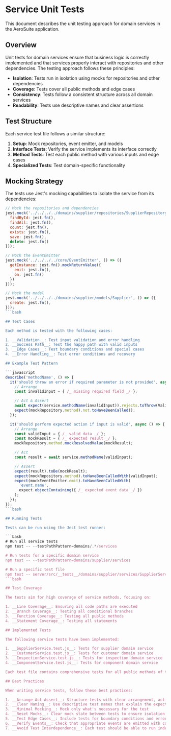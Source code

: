# Service Unit Tests

This document describes the unit testing approach for domain services in the AeroSuite application.

## Overview

Unit tests for domain services ensure that business logic is correctly implemented and that
services properly interact with repositories and other dependencies. The testing approach follows
these principles:

- __Isolation__: Tests run in isolation using mocks for repositories and other dependencies
- __Coverage__: Tests cover all public methods and edge cases
- __Consistency__: Tests follow a consistent structure across all domain services
- __Readability__: Tests use descriptive names and clear assertions

## Test Structure

Each service test file follows a similar structure:

1. __Setup__: Mock repositories, event emitter, and models
2. __Interface Tests__: Verify the service implements its interface correctly
3. __Method Tests__: Test each public method with various inputs and edge cases
4. __Specialized Tests__: Test domain-specific functionality

## Mocking Strategy

The tests use Jest's mocking capabilities to isolate the service from its dependencies:

```javascript
// Mock the repositories and dependencies
jest.mock('../../../../domains/supplier/repositories/SupplierRepository', () => ({
  findById: jest.fn(),
  findAll: jest.fn(),
  count: jest.fn(),
  exists: jest.fn(),
  save: jest.fn(),
  delete: jest.fn()
}));

// Mock the EventEmitter
jest.mock('../../../../core/EventEmitter', () => ({
  getInstance: jest.fn().mockReturnValue({
    emit: jest.fn(),
    on: jest.fn()
  })
}));

// Mock the model
jest.mock('../../../../domains/supplier/models/Supplier', () => ({
  create: jest.fn(),
}));
```bash

## Test Cases

Each method is tested with the following cases:

1. __Validation__: Test input validation and error handling
2. __Success Path__: Test the happy path with valid inputs
3. __Edge Cases__: Test boundary conditions and special cases
4. __Error Handling__: Test error conditions and recovery

## Example Test Pattern

```javascript
describe('methodName', () => {
  it('should throw an error if required parameter is not provided', async () => {
    // Arrange
    const invalidInput = { /_ missing required field _/ };

    // Act & Assert
    await expect(service.methodName(invalidInput)).rejects.toThrow(ValidationError);
    expect(mockRepository.method).not.toHaveBeenCalled();
  });

  it('should perform expected action if input is valid', async () => {
    // Arrange
    const validInput = { /_ valid data _/ };
    const mockResult = { /_ expected result _/ };
    mockRepository.method.mockResolvedValue(mockResult);

    // Act
    const result = await service.methodName(validInput);

    // Assert
    expect(result).toBe(mockResult);
    expect(mockRepository.method).toHaveBeenCalledWith(validInput);
    expect(mockEventEmitter.emit).toHaveBeenCalledWith(
      'event.name',
      expect.objectContaining({ /_ expected event data _/ })
    );
  });
});
```bash

## Running Tests

Tests can be run using the Jest test runner:

```bash
# Run all service tests
npm test -- --testPathPattern=domains/.*/services

# Run tests for a specific domain service
npm test -- --testPathPattern=domains/supplier/services

# Run a specific test file
npm test -- server/src/__tests__/domains/supplier/services/SupplierService.test.js
```bash

## Test Coverage

The tests aim for high coverage of service methods, focusing on:

1. __Line Coverage__: Ensuring all code paths are executed
2. __Branch Coverage__: Testing all conditional branches
3. __Function Coverage__: Testing all public methods
4. __Statement Coverage__: Testing all statements

## Implemented Tests

The following service tests have been implemented:

1. __SupplierService.test.js__: Tests for supplier domain service
2. __CustomerService.test.js__: Tests for customer domain service
3. __InspectionService.test.js__: Tests for inspection domain service
4. __ComponentService.test.js__: Tests for component domain service

Each test file contains comprehensive tests for all public methods of the corresponding service.

## Best Practices

When writing service tests, follow these best practices:

1. __Arrange-Act-Assert__: Structure tests with clear arrangement, action, and assertion sections
2. __Clear Naming__: Use descriptive test names that explain the expected behavior
3. __Minimal Mocking__: Mock only what's necessary for the test
4. __Reset Mocks__: Clear mock state between tests to ensure isolation
5. __Test Edge Cases__: Include tests for boundary conditions and error cases
6. __Verify Events__: Check that appropriate events are emitted with correct data
7. __Avoid Test Interdependence__: Each test should be able to run independently
